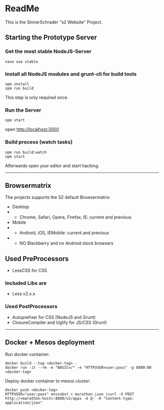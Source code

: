 # ReadMe

This is the SinnerSchrader "s2 Website" Project.

## Starting the Prototype Server

### Get the most stable NodeJS-Server

```shell
nave use stable
```

### Install all NodeJS modules and grunt-cli for build tools

```shell
npm install
npm run build
```

This step is only required once.

### Run the Server

```shell
npm start
```

open [http://localhost:3000]()

### Build process (watch tasks)

```shell
npm run build:watch
npm start
```

Afterwards open your editor and start hacking.

------------------------------------------------------------------

## Browsermatrix

The projects supports the S2 default Browsermatrix:

* Desktop
* - Chrome, Safari, Opera, Firefox, IE: current and previous
* Mobile
* - Android, iOS, IEMobile: current and previous
* - NO Blackberry and no Android stock browsers

## Used PreProcessors

* LessCSS for CSS

### Included Libs are

* Less v2.x.x

### Used PostProcessors

* Autoprefixer for CSS (NodeJS and Grunt)
* ClosureCompiler and Uglify for JS/CSS (Grunt)

------------------------------------------------------------------

## Docker + Mesos deployment

Run docker container:

```shell
docker build --tag <docker-tag> .
docker run -it --rm -e "BASIC=/" -e "HTTPUSER=user;pass" -p 8080:80 <docker-tag>
```

Deploy docker container to mesos cluster:

```shell
docker push <docker-tag>
HTTPUSER="user;pass" envsubst < marathon.json |curl -X POST http://<marathon-host>:8080/v2/apps -d @- -H "Content-type: application/json"
```
